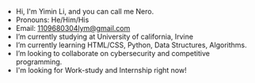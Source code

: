 - Hi, I'm Yimin Li, and you can call me Nero.
- Pronouns: He/Him/His
- Email: 1109680304lym@gmail.com
- I’m currently studying at University of california, Irvine
- I’m currently learning HTML/CSS, Python, Data Structures, Algorithms.
- I’m looking to collaborate on cybersecurity and competitive programming.
- I'm looking for Work-study and Internship right now!
